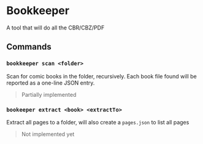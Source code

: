 # Bookkeeper

A tool that will do all the CBR/CBZ/PDF 

## Commands

### `bookkeeper scan <folder>`

Scan for comic books in the folder, recursively.
Each book file found will be reported as a one-line JSON entry.

> Partially implemented

### `bookeeper extract <book> <extractTo>`

Extract all pages to a folder, will also create a `pages.json` to list all pages

> Not implemented yet
